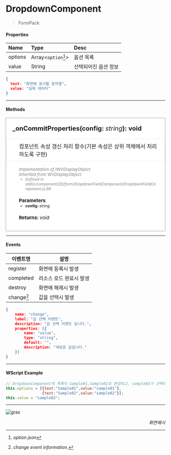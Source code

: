# DropdownComponent
> FormPack

#### Properties
| Name       | Type    | Desc                                                |
| :--------- | :------ | :-------------------------------------------------- |
| options | Array<`option`[^1]>  | 옵션 목록                                  |
| value   | String | 선택되어진 옵션 정보                                 |

[^1]: *option json*
```json
{
  text: "화면에 표시될 문자열",
  value: "실제 데이터"
}
```

---
#### Methods

<style>
    .method_container {padding:20px; background-color:#fff; box-shadow:0 0 4px rgba(0, 0, 0, 0.25); border:1px solid rgba(0, 0, 0, 0.25);}
    .method_container ul {font-size:12px;}
    .method_access {border-radius:2px; margin-right:5px; background-color:#999999;padding:1px 1px 1px 4px;font-size:11px !important;font-weight:normal;}
    .method_title {font-size:20px;font-weight:bold;margin-bottom:20px;}
    .source_description {font-style:italic; font-size:13px; color:#808080; }
    .source_description p { margin: 0}
    .source_description ul { margin: 0}
    .parameters_title { font-size:15px; font-weight:bold; margin-top:20px;}
    .parameters li { font-weight:bold; }
    .data_type { font-style:italic; font-weight:normal; }
</style>

<div class="method_container">
    <a name="addeventlistener" class="tsd-anchor"></a>
    <div class="method_title">
        <!-- <span class="method_access">
            Protected
        </span> -->
        _onCommitProperties(config: <span class="data_type">string</span>): void
    </div>
    <ul style="list-style:none;margin-left:-20px;margin-right:-20px;border:1px solid #eee;padding:10px 10px 10px 40px;font-size:17px;">
        <li>컴포넌트 속성 갱신 처리 함수(기본 속성은 상위 객체에서 처리하도록 구현)</li>
    </ul>
    <ul style="list-style:none;">
        <li>
        <aside class="source_description">
            <p>Implementation of IWVDisplayObject</p>
            <p>Inherited from WVDisplayObject</p>
            <ul>
                <li>Defined in static/component/2D/form/DropdownFieldComponent/DropdownFieldComponent.js:99</li>
            </ul>
        </aside>
        <div class="parameters_title">Parameters</div>
        <ul class="parameters">
            <li>config: <span class="data_type">string</span></li>
        </ul>
        <div class="parameters_title">Returns: <span class="data_type">void</span></div>
        </li>
    </ul>
</div>

---
#### Events
|이벤트명|설명|
|---|---|
|register|화면에 등록시 발생|
|completed|리소스 로드 완료시 발생|
|destroy|화면에 해제시 발생|
|change[^2]|값을 선택시 발생|

[^2]: *change event information*.
```json
{
    name: "change",
    label: "값 선택 이벤트",
    description: "값 선택 이벤트 입니다.",
    properties: [{
        name: "value",
        type: "string",
        default: "",
        description: "새로운 값입니다."
    }]
}
```

---
#### WScript Example
<!-- js-console -->
```js
// DropdownComponent의 목록이 Sample01,Sample02로 변경되고, sample02가 선택되어지는 예제
this.options = [{text:"Sample01",value:"sample01"},
                {text:"Sample02",value:"sample02"}];
this.value = "sample02";
```

---
![gras](../../images/dropdown.png)
<p align="right" style="font-style:italic;">화면예시</p>